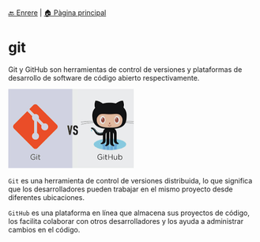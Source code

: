 [🔙 Enrere](../) | [🏠 Pàgina principal](http://danimrprofe.github.io/apuntes/)

# git

Git y GitHub son herramientas de control de versiones y plataformas de desarrollo de software de código abierto respectivamente.

![](img/2023-01-18-11-48-11.png)

``Git`` es una herramienta de control de versiones distribuida, lo que significa que los desarrolladores pueden trabajar en el mismo proyecto desde diferentes ubicaciones.

``GitHub`` es una plataforma en línea que almacena sus proyectos de código, los facilita colaborar con otros desarrolladores y los ayuda a administrar cambios en el código.